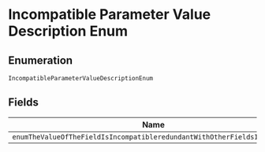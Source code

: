 
# Incompatible Parameter Value Description Enum

## Enumeration

`IncompatibleParameterValueDescriptionEnum`

## Fields

| Name |
|  --- |
| `enumTheValueOfTheFieldIsIncompatibleredundantWithOtherFieldsInTheOrder` |

